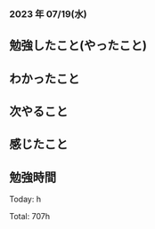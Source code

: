 ### 2023 年 07/19(水)

## 勉強したこと(やったこと)

## わかったこと

## 次やること

## 感じたこと

## 勉強時間

Today: h

Total: 707h
